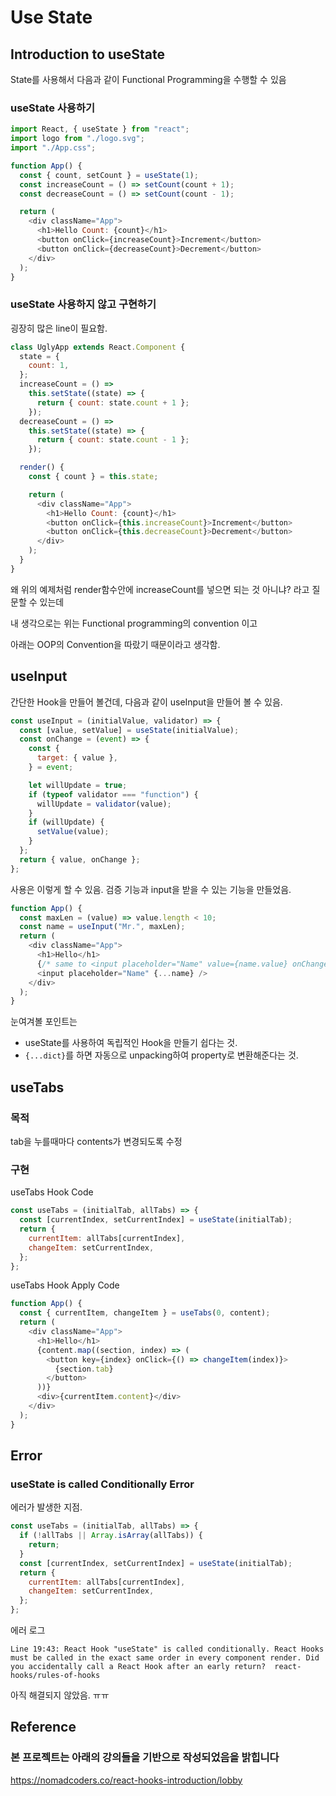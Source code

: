 # Use State

## Introduction to useState

State를 사용해서 다음과 같이 Functional Programming을 수행할 수 있음

### useState 사용하기

```js
import React, { useState } from "react";
import logo from "./logo.svg";
import "./App.css";

function App() {
  const { count, setCount } = useState(1);
  const increaseCount = () => setCount(count + 1);
  const decreaseCount = () => setCount(count - 1);

  return (
    <div className="App">
      <h1>Hello Count: {count}</h1>
      <button onClick={increaseCount}>Increment</button>
      <button onClick={decreaseCount}>Decrement</button>
    </div>
  );
}
```

### useState 사용하지 않고 구현하기

굉장히 많은 line이 필요함.

```js
class UglyApp extends React.Component {
  state = {
    count: 1,
  };
  increaseCount = () =>
    this.setState((state) => {
      return { count: state.count + 1 };
    });
  decreaseCount = () =>
    this.setState((state) => {
      return { count: state.count - 1 };
    });

  render() {
    const { count } = this.state;

    return (
      <div className="App">
        <h1>Hello Count: {count}</h1>
        <button onClick={this.increaseCount}>Increment</button>
        <button onClick={this.decreaseCount}>Decrement</button>
      </div>
    );
  }
}
```

왜 위의 예제처럼 render함수안에 increaseCount를 넣으면 되는 것 아니냐? 라고 질문할 수 있는데

내 생각으로는 위는 Functional programming의 convention 이고

아래는 OOP의 Convention을 따랐기 때문이라고 생각함.

## useInput

간단한 Hook을 만들어 볼건데, 다음과 같이 useInput을 만들어 볼 수 있음.

```js
const useInput = (initialValue, validator) => {
  const [value, setValue] = useState(initialValue);
  const onChange = (event) => {
    const {
      target: { value },
    } = event;

    let willUpdate = true;
    if (typeof validator === "function") {
      willUpdate = validator(value);
    }
    if (willUpdate) {
      setValue(value);
    }
  };
  return { value, onChange };
};
```

사용은 이렇게 할 수 있음. 검증 기능과 input을 받을 수 있는 기능을 만들었음.

```js
function App() {
  const maxLen = (value) => value.length < 10;
  const name = useInput("Mr.", maxLen);
  return (
    <div className="App">
      <h1>Hello</h1>
      {/* same to <input placeholder="Name" value={name.value} onChange={name.onChange} />  */}
      <input placeholder="Name" {...name} />
    </div>
  );
}
```

눈여겨볼 포인트는

- useState를 사용하여 독립적인 Hook을 만들기 쉽다는 것.
- `{...dict}`를 하면 자동으로 unpacking하여 property로 변환해준다는 것.

## useTabs

### 목적

tab을 누를때마다 contents가 변경되도록 수정

### 구현

useTabs Hook Code

```js
const useTabs = (initialTab, allTabs) => {
  const [currentIndex, setCurrentIndex] = useState(initialTab);
  return {
    currentItem: allTabs[currentIndex],
    changeItem: setCurrentIndex,
  };
};
```

useTabs Hook Apply Code

```js
function App() {
  const { currentItem, changeItem } = useTabs(0, content);
  return (
    <div className="App">
      <h1>Hello</h1>
      {content.map((section, index) => (
        <button key={index} onClick={() => changeItem(index)}>
          {section.tab}
        </button>
      ))}
      <div>{currentItem.content}</div>
    </div>
  );
}
```


## Error

### useState is called Conditionally Error

에러가 발생한 지점.

```js
const useTabs = (initialTab, allTabs) => {
  if (!allTabs || Array.isArray(allTabs)) {
    return;
  }
  const [currentIndex, setCurrentIndex] = useState(initialTab);
  return {
    currentItem: allTabs[currentIndex],
    changeItem: setCurrentIndex,
  };
};
```

에러 로그

```log
Line 19:43: React Hook "useState" is called conditionally. React Hooks must be called in the exact same order in every component render. Did you accidentally call a React Hook after an early return?  react-hooks/rules-of-hooks
```

아직 해결되지 않았음. ㅠㅠ

## Reference

### 본 프로젝트는 아래의 강의들을 기반으로 작성되었음을 밝힙니다

<https://nomadcoders.co/react-hooks-introduction/lobby>